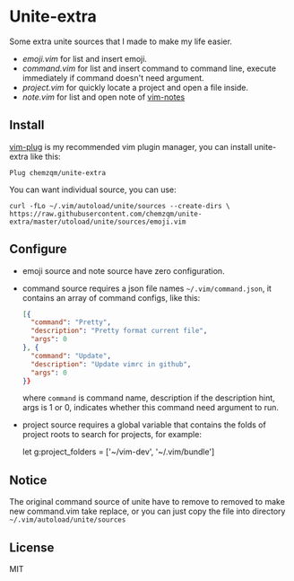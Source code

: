 # Unite-extra

Some extra unite sources that I made to make my life easier.

* *emoji.vim* for list and insert emoji.
* *command.vim* for list and insert command to command line, execute immediately
  if command doesn't need argument.
* *project.vim* for quickly locate a project and open a file inside.
* *note.vim* for list and open note of [vim-notes](https://github.com/xolox/vim-notes)

## Install

[vim-plug](https://github.com/junegunn/vim-plug) is my recommended vim plugin manager,
you can install unite-extra like this:

    Plug chemzqm/unite-extra

You can want individual source, you can use:

    curl -fLo ~/.vim/autoload/unite/sources --create-dirs \
    https://raw.githubusercontent.com/chemzqm/unite-extra/master/utoload/unite/sources/emoji.vim

## Configure

* emoji source and note source have zero configuration.
* command source requires a json file names `~/.vim/command.json`, it contains
  an array of command configs, like this:
  ``` json
  [{
    "command": "Pretty",
    "description": "Pretty format current file",
    "args": 0
  }, {
    "command": "Update",
    "description": "Update vimrc in github",
    "args": 0
  }}
  ```
  where `command` is command name, description if the description hint, args is
  1 or 0, indicates whether this command need argument to run.

* project source requires a global variable that contains the folds of project
  roots to search for projects, for example:

    let g:project_folders = ['~/vim-dev', '~/.vim/bundle']

## Notice

The original command source of unite have to remove to removed to make new
command.vim take replace, or you can just copy the file into directory
`~/.vim/autoload/unite/sources`

## License

MIT
